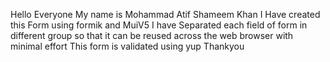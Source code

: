 Hello Everyone My name is Mohammad Atif Shameem Khan
I Have created this Form using formik and MuiV5
I have Separated each field of form in different group so that it can be reused across the web browser with minimal effort
This form is validated using yup 
Thankyou